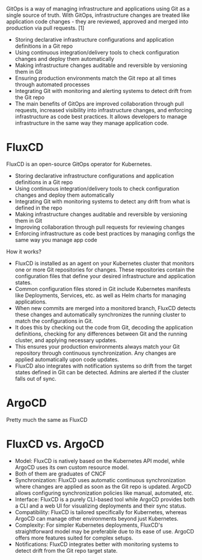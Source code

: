 GitOps is a way of managing infrastructure and applications using Git as a single source of truth. With GitOps, infrastructure changes are treated like application code changes - they are reviewed, approved and merged into production via pull requests. [1]

- Storing declarative infrastructure configurations and application definitions in a Git repo
- Using continuous integration/delivery tools to check configuration changes and deploy them automatically
- Making infrastructure changes auditable and reversible by versioning them in Git
- Ensuring production environments match the Git repo at all times through automated processes
- Integrating Git with monitoring and alerting systems to detect drift from the Git repo
- The main benefits of GitOps are improved collaboration through pull requests, increased visibility into infrastructure changes, and enforcing infrastructure as code best practices. It allows developers to manage infrastructure in the same way they manage application code.

# FluxCD

FluxCD is an open-source GitOps operator for Kubernetes.

- Storing declarative infrastructure configurations and application definitions in a Git repo
- Using continuous integration/delivery tools to check configuration changes and deploy them automatically
- Integrating Git with monitoring systems to detect any drift from what is defined in the repo
- Making infrastructure changes auditable and reversible by versioning them in Git
- Improving collaboration through pull requests for reviewing changes
- Enforcing infrastructure as code best practices by managing configs the same way you manage app code

How it works?

- FluxCD is installed as an agent on your Kubernetes cluster that monitors one or more Git repositories for changes. These repositories contain the configuration files that define your desired infrastructure and application states.
- Common configuration files stored in Git include Kubernetes manifests like Deployments, Services, etc. as well as Helm charts for managing applications.
- When new commits are merged into a monitored branch, FluxCD detects these changes and automatically synchronizes the running cluster to match the configurations in Git.
- It does this by checking out the code from Git, decoding the application definitions, checking for any differences between Git and the running cluster, and applying necessary updates.
- This ensures your production environments always match your Git repository through continuous synchronization. Any changes are applied automatically upon code updates.
- FluxCD also integrates with notification systems so drift from the target states defined in Git can be detected. Admins are alerted if the cluster falls out of sync.

# ArgoCD

Pretty much the same as FluxCD

# FluxCD vs. ArgoCD

- Model: FluxCD is natively based on the Kubernetes API model, while ArgoCD uses its own custom resource model.
- Both of them are graduates of CNCF
- Synchronization: FluxCD uses automatic continuous synchronization where changes are applied as soon as the Git repo is updated. ArgoCD allows configuring synchronization policies like manual, automated, etc.
- Interface: FluxCD is a purely CLI-based tool while ArgoCD provides both a CLI and a web UI for visualizing deployments and their sync status.
- Compatibility: FluxCD is tailored specifically for Kubernetes, whereas ArgoCD can manage other environments beyond just Kubernetes.
- Complexity: For simpler Kubernetes deployments, FluxCD's straightforward model may be preferable due to its ease of use. ArgoCD offers more features suited for complex setups.
- Notifications: FluxCD integrates better with monitoring systems to detect drift from the Git repo target state.